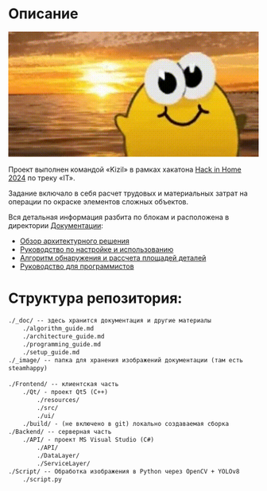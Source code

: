 # Описание

![ ](/_image/sticker.gif)

Проект выполнен командой «Kizil» в рамках хакатона [Hack in Home 2024](https://stankinhacks.ru/hih2024) по треку «IT».

Задание включало в себя расчет трудовых и материальных затрат на операции по окраске элементов сложных объектов.

Вся детальная информация разбита по блокам и расположена в директории [Документации](/_doc/):

* [Обзор архитектурного решения](/_doc/architecture_guide.md)
* [Руководство по настройке и использованию](/_doc/setup_guide.md)
* [Алгоритм обнаружения и рассчета площадей деталей](/_doc/algorithm_guide.md)
* [Руководство для программистов](/_doc/programming_guide.md)

# Структура репозитория:

    ./_doc/ -- здесь хранится документация и другие материалы
        ./algorithm_guide.md
        ./architecture_guide.md
        ./programming_guide.md
        ./setup_guide.md
    ./_image/ -- папка для хранения изображений документации (там есть steamhappy)
    
    ./Frontend/ -- клиентская часть
        ./Qt/ - проект Qt5 (C++)
            ./resources/
            ./src/
            ./ui/
        ./build/ - (не включено в git) локально создаваемая сборка
    ./Backend/ -- серверная часть
        ./API/ - проект MS Visual Studio (C#)
            ./API/
            ./DataLayer/
            ./ServiceLayer/ 
    ./Script/ -- Обработка изображения в Python через OpenCV + YOLOv8
        ./script.py
